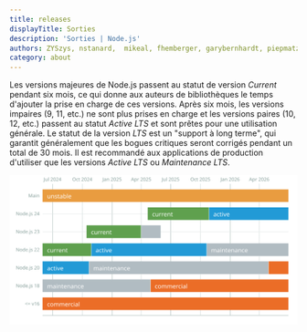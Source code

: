```yaml
---
title: releases
displayTitle: Sorties
description: 'Sorties | Node.js'
authors: ZYSzys, nstanard,  mikeal, fhemberger, garybernhardt, piepmatz, boneskull, bjb568, AugustinMauroy
category: about
---
```


Les versions majeures de Node.js passent au statut de version _Current_ pendant six mois, ce qui donne aux auteurs de bibliothèques le temps d'ajouter la prise en charge de ces versions.
Après six mois, les versions impaires (9, 11, etc.) ne sont plus prises en charge et les versions paires (10, 12, etc.) passent au statut _Active LTS_ et sont prêtes pour une utilisation générale.
Le statut de la version _LTS_ est un "support à long terme", qui garantit généralement que les bogues critiques seront corrigés pendant un total de 30 mois.
Il est recommandé aux applications de production d'utiliser que les versions _Active LTS_ ou _Maintenance LTS_.

![Sorties](https://raw.githubusercontent.com/nodejs/Release/main/schedule.svg?sanitize=true)
